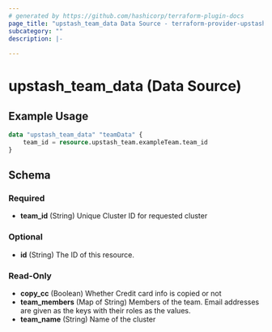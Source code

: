 ```yaml
---
# generated by https://github.com/hashicorp/terraform-plugin-docs
page_title: "upstash_team_data Data Source - terraform-provider-upstash"
subcategory: ""
description: |-
  
---
```


# upstash_team_data (Data Source)



## Example Usage

```terraform
data "upstash_team_data" "teamData" {
    team_id = resource.upstash_team.exampleTeam.team_id
}
```

<!-- schema generated by tfplugindocs -->
## Schema

### Required

- **team_id** (String) Unique Cluster ID for requested cluster

### Optional

- **id** (String) The ID of this resource.

### Read-Only

- **copy_cc** (Boolean) Whether Credit card info is copied or not
- **team_members** (Map of String) Members of the team. Email addresses are given as the keys with their roles as the values.
- **team_name** (String) Name of the cluster


